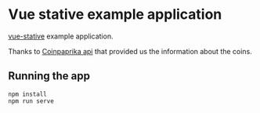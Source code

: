 # Vue stative example application

[vue-stative](https://github.com/stativejs/vue-stative) example application.

Thanks to [Coinpaprika api](https://api.coinpaprika.com) that provided us the information about the coins.

## Running the app

```
npm install
npm run serve
```
